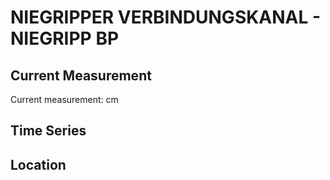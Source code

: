 # NIEGRIPPER VERBINDUNGSKANAL - NIEGRIPP BP

## Current Measurement

Current measurement: <Value topic="rivers/pegel-online/NVK/NIEGRIPP_BP/measurementValue"/> cm

## Time Series

<TimeSeries topic="rivers/pegel-online/NVK/NIEGRIPP_BP/measurementValue" period="week" />

## Location

<WorldMap>
  <Marker lat="52.24874237254044" lon="11.741879789763411" labelTopic="rivers/pegel-online/NVK/NIEGRIPP_BP" />
</WorldMap>
